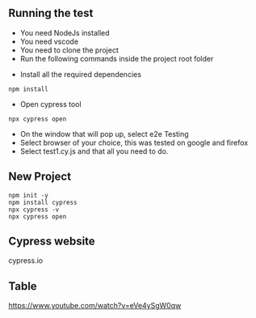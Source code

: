 ## Running the test
 * You need NodeJs installed
 * You need vscode
 * You need to clone the project
 * Run the following commands inside the project root folder
 - Install all the required dependencies
```
npm install
```

- Open cypress tool
```
npx cypress open
```
* On the window that will pop up, select e2e Testing
* Select browser of your choice, this was tested on google and firefox
* Select test1.cy.js and that all you need to do.


## New Project
```
npm init -y
npm install cypress
npx cypress -v
npx cypress open
```

## Cypress website
cypress.io

## Table
https://www.youtube.com/watch?v=eVe4ySgW0qw
